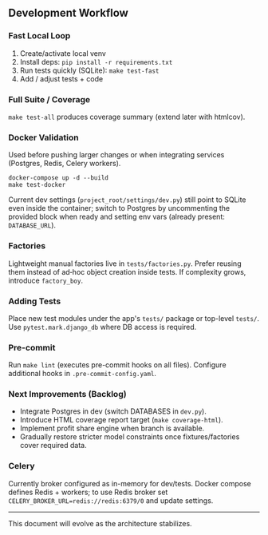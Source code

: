 ## Development Workflow

### Fast Local Loop
1. Create/activate local venv
2. Install deps: `pip install -r requirements.txt`
3. Run tests quickly (SQLite): `make test-fast`
4. Add / adjust tests + code

### Full Suite / Coverage
`make test-all` produces coverage summary (extend later with htmlcov).

### Docker Validation
Used before pushing larger changes or when integrating services (Postgres, Redis, Celery workers).

```
docker-compose up -d --build
make test-docker
```

Current dev settings (`project_root/settings/dev.py`) still point to SQLite even inside the container; switch to Postgres by uncommenting the provided block when ready and setting env vars (already present: `DATABASE_URL`).

### Factories
Lightweight manual factories live in `tests/factories.py`. Prefer reusing them instead of ad‑hoc object creation inside tests. If complexity grows, introduce `factory_boy`.

### Adding Tests
Place new test modules under the app's `tests/` package or top-level `tests/`. Use `pytest.mark.django_db` where DB access is required.

### Pre-commit
Run `make lint` (executes pre-commit hooks on all files). Configure additional hooks in `.pre-commit-config.yaml`.

### Next Improvements (Backlog)
- Integrate Postgres in dev (switch DATABASES in `dev.py`).
- Introduce HTML coverage report target (`make coverage-html`).
- Implement profit share engine when branch is available.
- Gradually restore stricter model constraints once fixtures/factories cover required data.

### Celery
Currently broker configured as in-memory for dev/tests. Docker compose defines Redis + workers; to use Redis broker set `CELERY_BROKER_URL=redis://redis:6379/0` and update settings.

---
This document will evolve as the architecture stabilizes.
